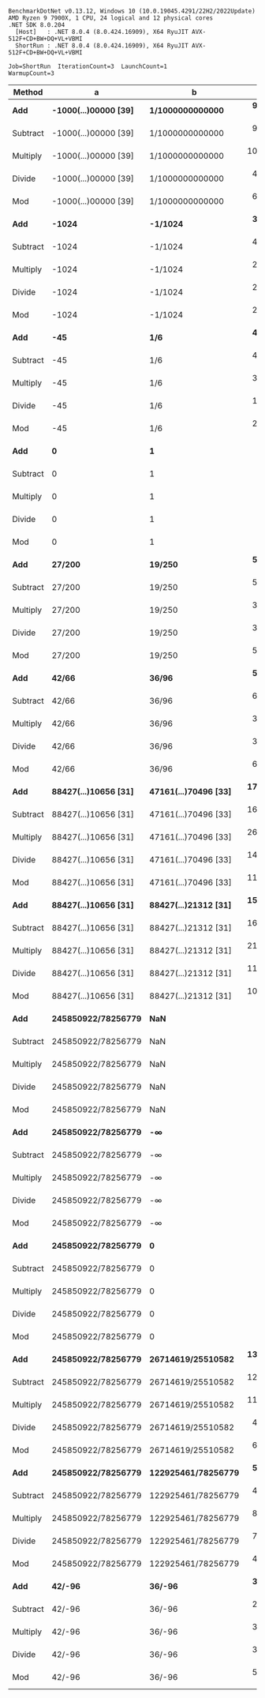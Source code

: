 ```

BenchmarkDotNet v0.13.12, Windows 10 (10.0.19045.4291/22H2/2022Update)
AMD Ryzen 9 7900X, 1 CPU, 24 logical and 12 physical cores
.NET SDK 8.0.204
  [Host]   : .NET 8.0.4 (8.0.424.16909), X64 RyuJIT AVX-512F+CD+BW+DQ+VL+VBMI
  ShortRun : .NET 8.0.4 (8.0.424.16909), X64 RyuJIT AVX-512F+CD+BW+DQ+VL+VBMI

Job=ShortRun  IterationCount=3  LaunchCount=1  
WarmupCount=3  

```
| Method   | a                    | b                    | Mean       | Error      | StdDev    | Gen0   | Allocated |
|--------- |--------------------- |--------------------- |-----------:|-----------:|----------:|-------:|----------:|
| **Add**      | **-1000(...)00000 [39]** | **1/1000000000000**      |  **96.518 ns** |  **7.6135 ns** | **0.4173 ns** | **0.0076** |     **128 B** |
| Subtract | -1000(...)00000 [39] | 1/1000000000000      |  92.135 ns | 12.9212 ns | 0.7083 ns | 0.0076 |     128 B |
| Multiply | -1000(...)00000 [39] | 1/1000000000000      | 105.635 ns | 12.7243 ns | 0.6975 ns | 0.0086 |     144 B |
| Divide   | -1000(...)00000 [39] | 1/1000000000000      |  48.106 ns |  1.4969 ns | 0.0821 ns | 0.0029 |      48 B |
| Mod      | -1000(...)00000 [39] | 1/1000000000000      |  63.399 ns |  3.3933 ns | 0.1860 ns | 0.0048 |      80 B |
| **Add**      | **-1024**                | **-1/1024**              |  **39.779 ns** |  **1.5791 ns** | **0.0866 ns** |      **-** |         **-** |
| Subtract | -1024                | -1/1024              |  42.910 ns |  1.3106 ns | 0.0718 ns |      - |         - |
| Multiply | -1024                | -1/1024              |  29.098 ns |  1.1837 ns | 0.0649 ns |      - |         - |
| Divide   | -1024                | -1/1024              |  21.122 ns |  7.4146 ns | 0.4064 ns |      - |         - |
| Mod      | -1024                | -1/1024              |  29.273 ns |  1.8908 ns | 0.1036 ns |      - |         - |
| **Add**      | **-45**                  | **1/6**                  |  **40.607 ns** |  **2.9460 ns** | **0.1615 ns** |      **-** |         **-** |
| Subtract | -45                  | 1/6                  |  40.916 ns |  0.2777 ns | 0.0152 ns |      - |         - |
| Multiply | -45                  | 1/6                  |  30.822 ns |  3.2140 ns | 0.1762 ns |      - |         - |
| Divide   | -45                  | 1/6                  |  19.865 ns |  0.8168 ns | 0.0448 ns |      - |         - |
| Mod      | -45                  | 1/6                  |  28.453 ns |  2.2326 ns | 0.1224 ns |      - |         - |
| **Add**      | **0**                    | **1**                    |   **6.399 ns** |  **0.3507 ns** | **0.0192 ns** |      **-** |         **-** |
| Subtract | 0                    | 1                    |   8.699 ns |  0.4104 ns | 0.0225 ns |      - |         - |
| Multiply | 0                    | 1                    |   6.166 ns |  0.6625 ns | 0.0363 ns |      - |         - |
| Divide   | 0                    | 1                    |   8.224 ns |  0.3850 ns | 0.0211 ns |      - |         - |
| Mod      | 0                    | 1                    |   5.443 ns |  0.2658 ns | 0.0146 ns |      - |         - |
| **Add**      | **27/200**               | **19/250**               |  **57.197 ns** |  **2.9670 ns** | **0.1626 ns** |      **-** |         **-** |
| Subtract | 27/200               | 19/250               |  56.734 ns |  3.4141 ns | 0.1871 ns |      - |         - |
| Multiply | 27/200               | 19/250               |  32.059 ns |  0.5360 ns | 0.0294 ns |      - |         - |
| Divide   | 27/200               | 19/250               |  37.671 ns |  1.1920 ns | 0.0653 ns |      - |         - |
| Mod      | 27/200               | 19/250               |  54.724 ns |  6.5216 ns | 0.3575 ns |      - |         - |
| **Add**      | **42/66**                | **36/96**                |  **58.200 ns** |  **3.9442 ns** | **0.2162 ns** |      **-** |         **-** |
| Subtract | 42/66                | 36/96                |  65.737 ns |  5.6027 ns | 0.3071 ns |      - |         - |
| Multiply | 42/66                | 36/96                |  34.961 ns |  5.5155 ns | 0.3023 ns |      - |         - |
| Divide   | 42/66                | 36/96                |  36.864 ns |  0.3512 ns | 0.0192 ns |      - |         - |
| Mod      | 42/66                | 36/96                |  69.171 ns |  6.8273 ns | 0.3742 ns |      - |         - |
| **Add**      | **88427(...)10656 [31]** | **47161(...)70496 [33]** | **171.376 ns** |  **8.9383 ns** | **0.4899 ns** | **0.0095** |     **160 B** |
| Subtract | 88427(...)10656 [31] | 47161(...)70496 [33] | 166.359 ns |  4.3265 ns | 0.2371 ns | 0.0095 |     160 B |
| Multiply | 88427(...)10656 [31] | 47161(...)70496 [33] | 269.679 ns |  9.9033 ns | 0.5428 ns | 0.0048 |      80 B |
| Divide   | 88427(...)10656 [31] | 47161(...)70496 [33] | 146.775 ns | 17.3043 ns | 0.9485 ns | 0.0105 |     176 B |
| Mod      | 88427(...)10656 [31] | 47161(...)70496 [33] | 113.024 ns | 17.5619 ns | 0.9626 ns | 0.0076 |     128 B |
| **Add**      | **88427(...)10656 [31]** | **88427(...)21312 [31]** | **154.861 ns** | **19.1600 ns** | **1.0502 ns** | **0.0095** |     **160 B** |
| Subtract | 88427(...)10656 [31] | 88427(...)21312 [31] | 167.509 ns |  4.4677 ns | 0.2449 ns | 0.0095 |     160 B |
| Multiply | 88427(...)10656 [31] | 88427(...)21312 [31] | 214.677 ns | 18.2085 ns | 0.9981 ns | 0.0048 |      80 B |
| Divide   | 88427(...)10656 [31] | 88427(...)21312 [31] | 111.984 ns | 11.1031 ns | 0.6086 ns | 0.0072 |     120 B |
| Mod      | 88427(...)10656 [31] | 88427(...)21312 [31] | 108.401 ns |  8.0908 ns | 0.4435 ns | 0.0076 |     128 B |
| **Add**      | **245850922/78256779**   | **NaN**                  |   **6.086 ns** |  **1.3360 ns** | **0.0732 ns** |      **-** |         **-** |
| Subtract | 245850922/78256779   | NaN                  |   8.773 ns |  1.9249 ns | 0.1055 ns |      - |         - |
| Multiply | 245850922/78256779   | NaN                  |   8.131 ns |  0.7038 ns | 0.0386 ns |      - |         - |
| Divide   | 245850922/78256779   | NaN                  |   5.277 ns |  0.5477 ns | 0.0300 ns |      - |         - |
| Mod      | 245850922/78256779   | NaN                  |   5.585 ns |  0.6494 ns | 0.0356 ns |      - |         - |
| **Add**      | **245850922/78256779**   | **-∞**                   |   **7.354 ns** |  **1.3069 ns** | **0.0716 ns** |      **-** |         **-** |
| Subtract | 245850922/78256779   | -∞                   |   9.764 ns |  2.6043 ns | 0.1428 ns |      - |         - |
| Multiply | 245850922/78256779   | -∞                   |   8.410 ns |  3.4697 ns | 0.1902 ns |      - |         - |
| Divide   | 245850922/78256779   | -∞                   |   5.417 ns |  0.1907 ns | 0.0105 ns |      - |         - |
| Mod      | 245850922/78256779   | -∞                   |   6.474 ns |  0.2077 ns | 0.0114 ns |      - |         - |
| **Add**      | **245850922/78256779**   | **0**                    |   **6.120 ns** |  **0.7352 ns** | **0.0403 ns** |      **-** |         **-** |
| Subtract | 245850922/78256779   | 0                    |   7.751 ns |  0.8057 ns | 0.0442 ns |      - |         - |
| Multiply | 245850922/78256779   | 0                    |   6.848 ns |  2.4247 ns | 0.1329 ns |      - |         - |
| Divide   | 245850922/78256779   | 0                    |   7.898 ns |  0.6797 ns | 0.0373 ns |      - |         - |
| Mod      | 245850922/78256779   | 0                    |   5.378 ns |  0.5986 ns | 0.0328 ns |      - |         - |
| **Add**      | **245850922/78256779**   | **26714619/25510582**    | **134.649 ns** |  **4.8332 ns** | **0.2649 ns** | **0.0076** |     **128 B** |
| Subtract | 245850922/78256779   | 26714619/25510582    | 126.839 ns |  8.9179 ns | 0.4888 ns | 0.0076 |     128 B |
| Multiply | 245850922/78256779   | 26714619/25510582    | 114.216 ns | 16.8179 ns | 0.9218 ns | 0.0076 |     128 B |
| Divide   | 245850922/78256779   | 26714619/25510582    |  40.298 ns |  5.5067 ns | 0.3018 ns | 0.0038 |      64 B |
| Mod      | 245850922/78256779   | 26714619/25510582    |  69.081 ns |  3.9803 ns | 0.2182 ns | 0.0057 |      96 B |
| **Add**      | **245850922/78256779**   | **122925461/78256779**   |  **56.312 ns** |  **2.1974 ns** | **0.1204 ns** |      **-** |         **-** |
| Subtract | 245850922/78256779   | 122925461/78256779   |  47.589 ns |  3.5065 ns | 0.1922 ns |      - |         - |
| Multiply | 245850922/78256779   | 122925461/78256779   |  85.453 ns |  6.2655 ns | 0.3434 ns | 0.0038 |      64 B |
| Divide   | 245850922/78256779   | 122925461/78256779   |  72.555 ns |  4.1240 ns | 0.2261 ns | 0.0057 |      96 B |
| Mod      | 245850922/78256779   | 122925461/78256779   |  42.300 ns |  2.7280 ns | 0.1495 ns |      - |         - |
| **Add**      | **42/-96**               | **36/-96**               |  **31.684 ns** |  **8.2956 ns** | **0.4547 ns** |      **-** |         **-** |
| Subtract | 42/-96               | 36/-96               |  29.886 ns |  3.3185 ns | 0.1819 ns |      - |         - |
| Multiply | 42/-96               | 36/-96               |  35.319 ns |  1.3069 ns | 0.0716 ns |      - |         - |
| Divide   | 42/-96               | 36/-96               |  32.314 ns |  2.0923 ns | 0.1147 ns |      - |         - |
| Mod      | 42/-96               | 36/-96               |  56.156 ns |  3.9477 ns | 0.2164 ns |      - |         - |
